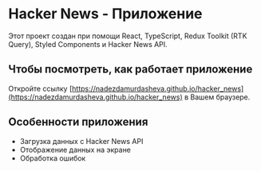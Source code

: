 # Hacker News - Приложение

Этот проект создан при помощи React, TypeScript, Redux Toolkit (RTK Query), Styled Components и Hacker News API.

## Чтобы посмотреть, как работает приложение

Откройте ссылку [https://nadezdamurdasheva.github.io/hacker_news](https://nadezdamurdasheva.github.io/hacker_news) в Вашем браузере.

## Особенности приложения

- Загрузка данных с Hacker News API
- Отображение данных на экране
- Обработка ошибок